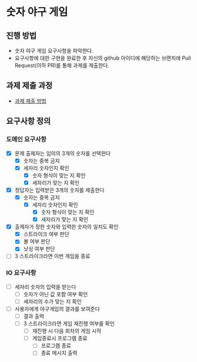 # 숫자 야구 게임
## 진행 방법
* 숫자 야구 게임 요구사항을 파악한다.
* 요구사항에 대한 구현을 완료한 후 자신의 github 아이디에 해당하는 브랜치에 Pull Request(이하 PR)를 통해 과제를 제출한다.

## 과제 제출 과정
* [과제 제출 방법](https://github.com/next-step/nextstep-docs/tree/master/precourse)

## 요구사항 정의
### 도메인 요구사항
- [x] 문제 출제자는 임의의 3개의 숫자를 선택한다
    - [x] 숫자는 중복 금지
    - [x] 세자리 숫자인지 확인
        - [x] 숫자 형식이 맞는 지 확인
        - [x] 세자리가 맞는 지 확인
- [x] 정답자는 입력받은 3개의 숫자를 제출한다
    - [x] 숫자는 중복 금지
        - [x] 세자리 숫자인지 확인
            - [x] 숫자 형식이 맞는 지 확인
            - [x] 세자리가 맞는 지 확인
- [x] 출제자가 정한 숫자와 입력한 숫자의 일치도 확인
    - [x] 스트라이크 여부 판단
    - [x] 볼 여부 판단
    - [x] 낫싱 여부 판단
- [ ] 3 스트라이크라면 이번 게임을 종료
### IO 요구사항
- [ ] 세자리 숫자의 입력을 받는다
    - [ ] 숫자가 아닌 값 포함 여부 확인
    - [ ] 세자리의 수가 맞는 지 확인
- [ ] 사용자에게 야구게임의 결과를 보여준다
    - [ ] 결과 출력
    - [ ] 3 스트라이크라면 게임 재진행 여부를 확인
        - [ ] 재진행 시 다음 회차의 게임 시작
        - [ ] 게임종료시 프로그램 종료
            - [ ] 프로그램 종료
            - [ ] 종료 메시지 출력
